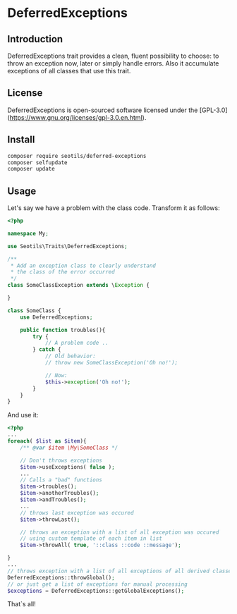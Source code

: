 # DeferredExceptions

## Introduction

DeferredExceptions trait provides a clean, fluent possibility to choose: to throw
an exception now, later or simply handle errors. Also it accumulate exceptions
of all classes that use this trait.

## License

DeferredExceptions is open-sourced software licensed under the [GPL-3.0] (https://www.gnu.org/licenses/gpl-3.0.en.html).

## Install

```bash
composer require seotils/deferred-exceptions
composer selfupdate
composer update
```

## Usage

Let's say we have a problem with the class code.
Transform it as follows:

```php
<?php

namespace My;

use Seotils\Traits\DeferredExceptions;

/**
 * Add an exception class to clearly understand
 * the class of the error occurred
 */
class SomeClassException extends \Exception {

}

class SomeClass {
    use DeferredExceptions;

    public function troubles(){
        try {
            // A problem code ..
        } catch {
            // Old behavior:
            // throw new SomeClassException('Oh no!');

            // Now:
            $this->exception('Oh no!');
        }
    }
}

```

And use it:

```php
<?php
...
foreach( $list as $item){
    /** @var $item \My\SomeClass */

    // Don't throws exceptions
    $item->useExceptions( false );
    ...
    // Calls a "bad" functions
    $item->troubles();
    $item->anotherTroubles();
    $item->andTroubles();
    ...
    // throws last exception was occured
    $item->throwLast();

    // throws an exception with a list of all exception was occured
    // using custom template of each item in list
    $item->throwAll( true, '::class ::code ::message');

}
...
// throws exception with a list of all exceptions of all derived classes.
DeferredExceptions::throwGlobal();
// or just get a list of exceptions for manual processing
$exceptions = DeferredExceptions::getGlobalExceptions();

```

That`s all!
